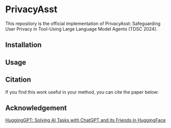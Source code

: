 # PrivacyAsst

This repository is the official implementation of PrivacyAsst: Safeguarding User Privacy in Tool-Using Large Language Model Agents (TDSC 2024).

## Installation

## Usage

## Citation
If you find this work useful in your method, you can cite the paper below:


## Acknowledgement

[HuggingGPT: Solving AI Tasks with ChatGPT and its Friends in HuggingFace](https://github.com/microsoft/JARVIS/tree/main/hugginggpt)
